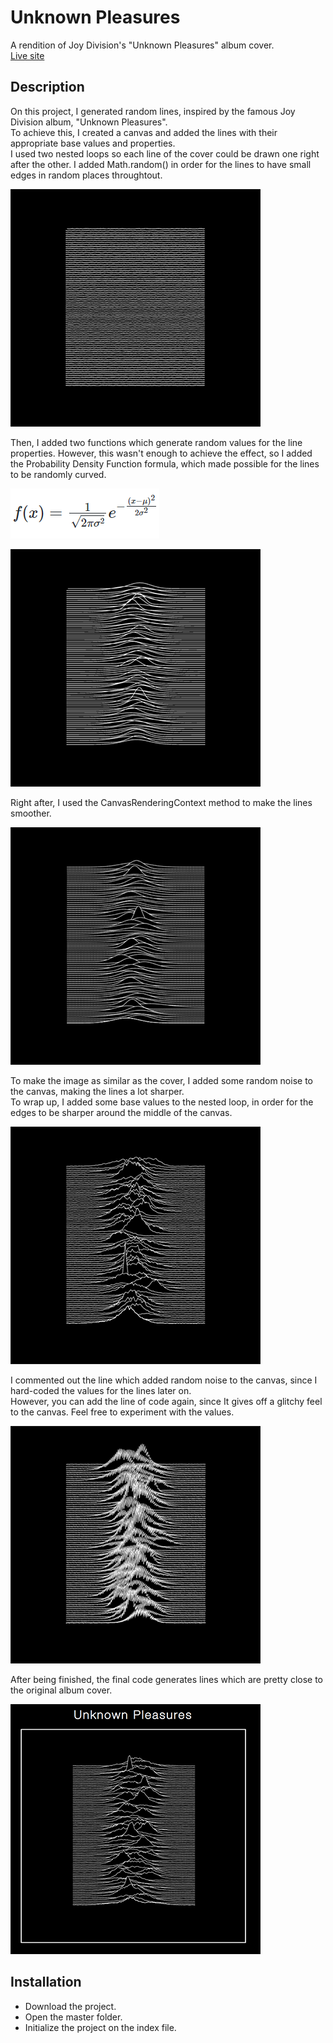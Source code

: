 # Unknown Pleasures

A rendition of Joy Division's "Unknown Pleasures" album cover.\
[Live site](https://unknown-pleasures-js.netlify.app/)

## Description

On this project, I generated random lines, inspired by the famous Joy Division album, "Unknown Pleasures".\
To achieve this, I created a canvas and added the lines with their appropriate base values and properties.\
I used two nested loops so each line of the cover could be drawn one right after the other. I added Math.random() in order for the lines to have small edges in random places throughtout.

![Basic lines](/assets/images/img0.png)

Then, I added two functions which generate random values for the line properties. However, this wasn't enough to achieve the effect, so I added the Probability Density Function formula, which made possible for the lines to be randomly curved.

![Probability Density Function](/assets/images/pdf.png)

![Curved lines](/assets/images/img1.png)

Right after, I used the CanvasRenderingContext method to make the lines smoother.

![Curves are smoother](/assets/images/img2.png)

To make the image as similar as the cover, I added some random noise to the canvas, making the lines a lot sharper.\
To wrap up, I added some base values to the nested loop, in order for the edges to be sharper around the middle of the canvas.

![Sharp curves](/assets/images/img3.png)

I commented out the line which added random noise to the canvas, since I hard-coded the values for the lines later on.\
However, you can add the line of code again, since It gives off a glitchy feel to the canvas. Feel free to experiment with the values.

![Glitchy version](/assets/images/img4.png)

After being finished, the final code generates lines which are pretty close to the original album cover.

![Final version](/assets/images/img5.png)

## Installation

- Download the project.
- Open the master folder.
- Initialize the project on the index file.
